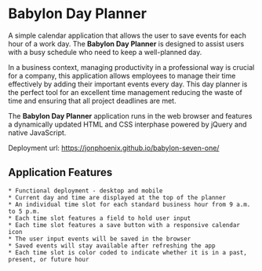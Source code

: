 # Babylon Day Planner

A simple calendar application that allows the user to save events for each hour of a work day. The **Babylon Day Planner** is designed to assist users with a busy schedule who need to keep a well-planned day.

In a business context, managing productivity in a professional way is crucial for a company, this application allows employees to manage their time effectively by adding their important events every day. This day planner is the perfect tool for an excellent time management reducing the waste of time and ensuring that all project deadlines are met.

The **Babylon Day Planner** application runs in the web browser and features a dynamically updated HTML and CSS interphase powered by jQuery and native JavaScript.

Deployment url: https://jonphoenix.github.io/babylon-seven-one/


## Application Features

```
* Functional deployment - desktop and mobile
* Current day and time are displayed at the top of the planner
* An individual time slot for each standard business hour from 9 a.m. to 5 p.m.
* Each time slot features a field to hold user input
* Each time slot features a save button with a responsive calendar icon
* The user input events will be saved in the browser
* Saved events will stay available after refreshing the app
* Each time slot is color coded to indicate whether it is in a past, present, or future hour
